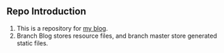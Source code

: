 ## Repo Introduction

1. This is a repository for [my blog](https://leafs99.github.io).
2. Branch Blog stores resource files, and branch master store generated static files.

